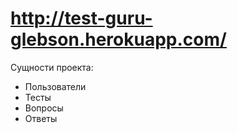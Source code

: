 # http://test-guru-glebson.herokuapp.com/

Сущности проекта:
- Пользователи
- Тесты
- Вопросы
- Ответы
